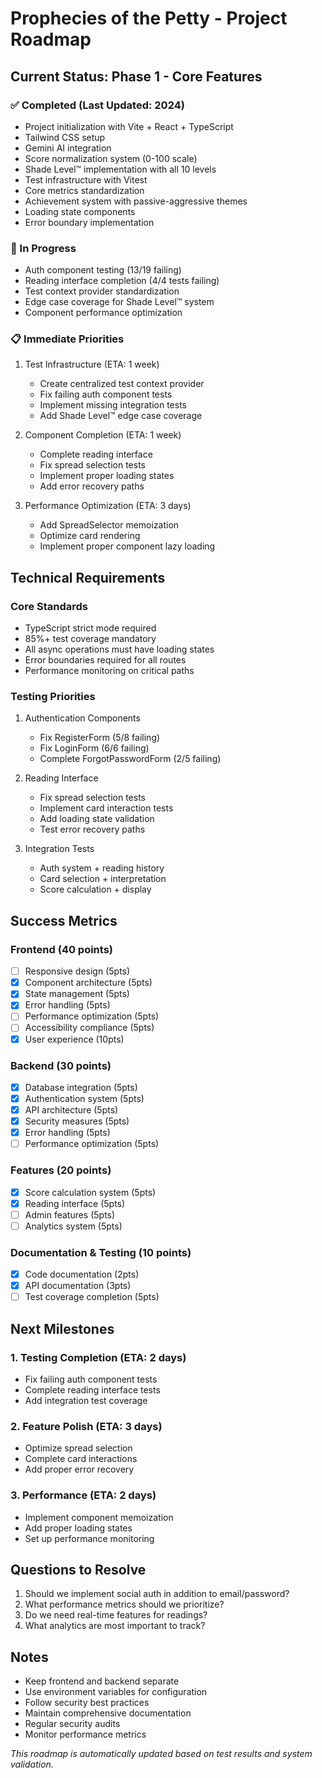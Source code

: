 # Prophecies of the Petty - Project Roadmap

## Current Status: Phase 1 - Core Features

### ✅ Completed (Last Updated: 2024)
- Project initialization with Vite + React + TypeScript
- Tailwind CSS setup
- Gemini AI integration
- Score normalization system (0-100 scale)
- Shade Level™ implementation with all 10 levels
- Test infrastructure with Vitest
- Core metrics standardization
- Achievement system with passive-aggressive themes
- Loading state components
- Error boundary implementation

### 🚧 In Progress
- Auth component testing (13/19 failing)
- Reading interface completion (4/4 tests failing)
- Test context provider standardization
- Edge case coverage for Shade Level™ system
- Component performance optimization

### 📋 Immediate Priorities
1. Test Infrastructure (ETA: 1 week)
   - Create centralized test context provider
   - Fix failing auth component tests
   - Implement missing integration tests
   - Add Shade Level™ edge case coverage

2. Component Completion (ETA: 1 week)
   - Complete reading interface
   - Fix spread selection tests
   - Implement proper loading states
   - Add error recovery paths

3. Performance Optimization (ETA: 3 days)
   - Add SpreadSelector memoization
   - Optimize card rendering
   - Implement proper component lazy loading

## Technical Requirements

### Core Standards
- TypeScript strict mode required
- 85%+ test coverage mandatory
- All async operations must have loading states
- Error boundaries required for all routes
- Performance monitoring on critical paths

### Testing Priorities
1. Authentication Components
   - Fix RegisterForm (5/8 failing)
   - Fix LoginForm (6/6 failing)
   - Complete ForgotPasswordForm (2/5 failing)

2. Reading Interface
   - Fix spread selection tests
   - Implement card interaction tests
   - Add loading state validation
   - Test error recovery paths

3. Integration Tests
   - Auth system + reading history
   - Card selection + interpretation
   - Score calculation + display

## Success Metrics

### Frontend (40 points)
- [ ] Responsive design (5pts)
- [x] Component architecture (5pts)
- [x] State management (5pts)
- [x] Error handling (5pts)
- [ ] Performance optimization (5pts)
- [ ] Accessibility compliance (5pts)
- [x] User experience (10pts)

### Backend (30 points)
- [x] Database integration (5pts)
- [x] Authentication system (5pts)
- [x] API architecture (5pts)
- [x] Security measures (5pts)
- [x] Error handling (5pts)
- [ ] Performance optimization (5pts)

### Features (20 points)
- [x] Score calculation system (5pts)
- [x] Reading interface (5pts)
- [ ] Admin features (5pts)
- [ ] Analytics system (5pts)

### Documentation & Testing (10 points)
- [x] Code documentation (2pts)
- [x] API documentation (3pts)
- [ ] Test coverage completion (5pts)

## Next Milestones

### 1. Testing Completion (ETA: 2 days)
- Fix failing auth component tests
- Complete reading interface tests
- Add integration test coverage

### 2. Feature Polish (ETA: 3 days)
- Optimize spread selection
- Complete card interactions
- Add proper error recovery

### 3. Performance (ETA: 2 days)
- Implement component memoization
- Add proper loading states
- Set up performance monitoring

## Questions to Resolve
1. Should we implement social auth in addition to email/password?
2. What performance metrics should we prioritize?
3. Do we need real-time features for readings?
4. What analytics are most important to track?

## Notes
- Keep frontend and backend separate
- Use environment variables for configuration
- Follow security best practices
- Maintain comprehensive documentation
- Regular security audits
- Monitor performance metrics

*This roadmap is automatically updated based on test results and system validation.*